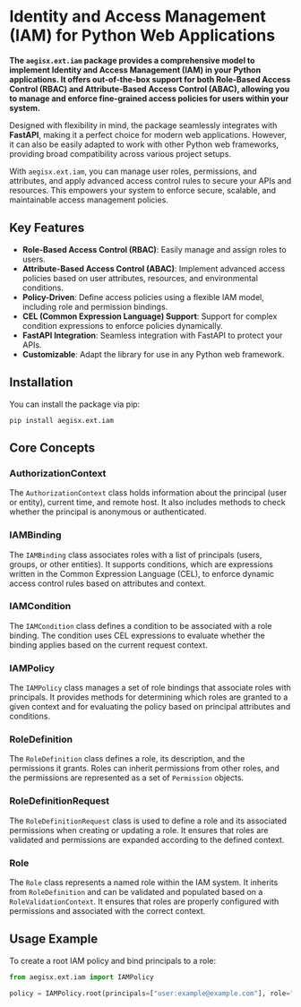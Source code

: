 # Identity and Access Management (IAM) for Python Web Applications

**The `aegisx.ext.iam` package provides a comprehensive model to implement
Identity and Access Management (IAM) in your Python applications. It offers
out-of-the-box support for both Role-Based Access Control (RBAC) and
Attribute-Based Access Control (ABAC), allowing you to manage and enforce
fine-grained access policies for users within your system.**

Designed with flexibility in mind, the package seamlessly integrates with
**FastAPI**, making it a perfect choice for modern web applications. However,
it can also be easily adapted to work with other Python web frameworks,
providing broad compatibility across various project setups.

With `aegisx.ext.iam`, you can manage user roles, permissions, and attributes,
and apply advanced access control rules to secure your APIs and resources.
This empowers your system to enforce secure, scalable, and maintainable access
management policies.

## Key Features

- **Role-Based Access Control (RBAC)**: Easily manage and assign roles to users.
- **Attribute-Based Access Control (ABAC)**: Implement advanced access
  policies based on user attributes, resources, and environmental conditions.
- **Policy-Driven**: Define access policies using a flexible IAM model,
  including role and permission bindings.
- **CEL (Common Expression Language) Support**: Support for complex condition
  expressions to enforce policies dynamically.
- **FastAPI Integration**: Seamless integration with FastAPI to protect your APIs.
- **Customizable**: Adapt the library for use in any Python web framework.

## Installation

You can install the package via pip:

```
pip install aegisx.ext.iam
```

## Core Concepts

### AuthorizationContext

The `AuthorizationContext` class holds information about the principal (user
or entity), current time, and remote host. It also includes methods to check
whether the principal is anonymous or authenticated.

### IAMBinding

The `IAMBinding` class associates roles with a list of principals (users,
groups, or other entities). It supports conditions, which are expressions
written in the Common Expression Language (CEL), to enforce dynamic access
control rules based on attributes and context.

### IAMCondition

The `IAMCondition` class defines a condition to be associated with a role
binding. The condition uses CEL expressions to evaluate whether the binding
applies based on the current request context.

### IAMPolicy

The `IAMPolicy` class manages a set of role bindings that associate roles
with principals. It provides methods for determining which roles are granted
to a given context and for evaluating the policy based on principal attributes
and conditions.

### RoleDefinition

The `RoleDefinition` class defines a role, its description, and the permissions
it grants. Roles can inherit permissions from other roles, and the permissions
are represented as a set of `Permission` objects.

### RoleDefinitionRequest

The `RoleDefinitionRequest` class is used to define a role and its associated
permissions when creating or updating a role. It ensures that roles are validated
and permissions are expanded according to the defined context.

### Role

The `Role` class represents a named role within the IAM system. It inherits from
`RoleDefinition` and can be validated and populated based on a `RoleValidationContext`.
It ensures that roles are properly configured with permissions and associated with
the correct context.

## Usage Example

To create a root IAM policy and bind principals to a role:

```python
from aegisx.ext.iam import IAMPolicy

policy = IAMPolicy.root(principals=["user:example@example.com"], role="roles/admin")
```


